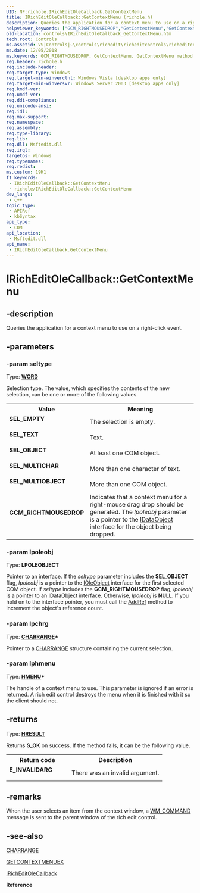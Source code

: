 ```yaml
---
UID: NF:richole.IRichEditOleCallback.GetContextMenu
title: IRichEditOleCallback::GetContextMenu (richole.h)
description: Queries the application for a context menu to use on a right-click event.
helpviewer_keywords: ["GCM_RIGHTMOUSEDROP","GetContextMenu","GetContextMenu method [Windows Controls]","GetContextMenu method [Windows Controls]","IRichEditOleCallback interface","IRichEditOleCallback interface [Windows Controls]","GetContextMenu method","IRichEditOleCallback.GetContextMenu","IRichEditOleCallback::GetContextMenu","SEL_EMPTY","SEL_MULTICHAR","SEL_MULTIOBJECT","SEL_OBJECT","SEL_TEXT","_win32_IRichEditOleCallback_GetContextMenu","_win32_IRichEditOleCallback_GetContextMenu_cpp","controls.IRichEditOleCallback_GetContextMenu","controls._win32_IRichEditOleCallback_GetContextMenu","richole/IRichEditOleCallback::GetContextMenu"]
old-location: controls\IRichEditOleCallback_GetContextMenu.htm
tech.root: Controls
ms.assetid: VS|Controls|~\controls\richedit\richeditcontrols\richeditcontrolreference\richeditinterfaces\iricheditolecallback\iricheditolecallbackgetcontextmenu.htm
ms.date: 12/05/2018
ms.keywords: GCM_RIGHTMOUSEDROP, GetContextMenu, GetContextMenu method [Windows Controls], GetContextMenu method [Windows Controls],IRichEditOleCallback interface, IRichEditOleCallback interface [Windows Controls],GetContextMenu method, IRichEditOleCallback.GetContextMenu, IRichEditOleCallback::GetContextMenu, SEL_EMPTY, SEL_MULTICHAR, SEL_MULTIOBJECT, SEL_OBJECT, SEL_TEXT, _win32_IRichEditOleCallback_GetContextMenu, _win32_IRichEditOleCallback_GetContextMenu_cpp, controls.IRichEditOleCallback_GetContextMenu, controls._win32_IRichEditOleCallback_GetContextMenu, richole/IRichEditOleCallback::GetContextMenu
req.header: richole.h
req.include-header: 
req.target-type: Windows
req.target-min-winverclnt: Windows Vista [desktop apps only]
req.target-min-winversvr: Windows Server 2003 [desktop apps only]
req.kmdf-ver: 
req.umdf-ver: 
req.ddi-compliance: 
req.unicode-ansi: 
req.idl: 
req.max-support: 
req.namespace: 
req.assembly: 
req.type-library: 
req.lib: 
req.dll: Msftedit.dll
req.irql: 
targetos: Windows
req.typenames: 
req.redist: 
ms.custom: 19H1
f1_keywords:
 - IRichEditOleCallback::GetContextMenu
 - richole/IRichEditOleCallback::GetContextMenu
dev_langs:
 - c++
topic_type:
 - APIRef
 - kbSyntax
api_type:
 - COM
api_location:
 - Msftedit.dll
api_name:
 - IRichEditOleCallback.GetContextMenu
---
```


# IRichEditOleCallback::GetContextMenu


## -description

Queries the application for a context menu to use on a right-click event.

## -parameters

### -param seltype

Type: <b><a href="/windows/desktop/WinProg/windows-data-types">WORD</a></b>

Selection type. The value, which specifies the contents of the new selection, can be one or more of the following values.

<table>
<tr>
<th>Value</th>
<th>Meaning</th>
</tr>
<tr>
<td width="40%"><a id="SEL_EMPTY"></a><a id="sel_empty"></a><dl>
<dt><b>SEL_EMPTY</b></dt>
</dl>
</td>
<td width="60%">
The selection is empty.

</td>
</tr>
<tr>
<td width="40%"><a id="SEL_TEXT"></a><a id="sel_text"></a><dl>
<dt><b>SEL_TEXT</b></dt>
</dl>
</td>
<td width="60%">
Text.

</td>
</tr>
<tr>
<td width="40%"><a id="SEL_OBJECT"></a><a id="sel_object"></a><dl>
<dt><b>SEL_OBJECT</b></dt>
</dl>
</td>
<td width="60%">
At least one COM object.

</td>
</tr>
<tr>
<td width="40%"><a id="SEL_MULTICHAR"></a><a id="sel_multichar"></a><dl>
<dt><b>SEL_MULTICHAR</b></dt>
</dl>
</td>
<td width="60%">
More than one character of text.

</td>
</tr>
<tr>
<td width="40%"><a id="SEL_MULTIOBJECT"></a><a id="sel_multiobject"></a><dl>
<dt><b>SEL_MULTIOBJECT</b></dt>
</dl>
</td>
<td width="60%">
More than one COM object.

</td>
</tr>
<tr>
<td width="40%"><a id="GCM_RIGHTMOUSEDROP"></a><a id="gcm_rightmousedrop"></a><dl>
<dt><b>GCM_RIGHTMOUSEDROP</b></dt>
</dl>
</td>
<td width="60%">
Indicates that a context menu for a right-mouse drag drop should be generated. The <i>lpoleobj</i> parameter is a pointer to the <a href="/windows/desktop/api/objidl/nn-objidl-idataobject">IDataObject</a> interface for the object being dropped.

</td>
</tr>
</table>

### -param lpoleobj

Type: <b>LPOLEOBJECT</b>

Pointer to an interface. If the 
					<i>seltype</i> parameter includes the <b>SEL_OBJECT</b> flag, 
					<i>lpoleobj</i> is a pointer to the <a href="/windows/desktop/api/oleidl/nn-oleidl-ioleobject">IOleObject</a> interface for the first selected COM object. If 
					<i>seltype</i> includes the <b>GCM_RIGHTMOUSEDROP</b> flag, 
					<i>lpoleobj</i> is a pointer to an 
					<a href="/windows/desktop/api/objidl/nn-objidl-idataobject">IDataObject</a> interface. Otherwise, 
					<i>lpoleobj</i> is <b>NULL</b>. If you hold on to the interface pointer, you must call 
					the <a href="/windows/desktop/api/unknwn/nf-unknwn-iunknown-addref">AddRef</a> method to increment the object's reference count.

### -param lpchrg

Type: <b><a href="/windows/desktop/api/richedit/ns-richedit-charrange">CHARRANGE</a>*</b>

Pointer to a <a href="/windows/desktop/api/richedit/ns-richedit-charrange">CHARRANGE</a> structure containing the current selection.

### -param lphmenu

Type: <b><a href="/windows/desktop/WinProg/windows-data-types">HMENU</a>*</b>

The handle of a context menu to use. This parameter is ignored if an error is returned. A rich edit control destroys the menu when it is finished with it so the client should not.

## -returns

Type: <b><a href="/windows/desktop/WinProg/windows-data-types">HRESULT</a></b>

Returns <b>S_OK</b> on success. If the method fails, it can be the following value.

<table>
<tr>
<th>Return code</th>
<th>Description</th>
</tr>
<tr>
<td width="40%">
<dl>
<dt><b>E_INVALIDARG</b></dt>
</dl>
</td>
<td width="60%">
There was an invalid argument.

</td>
</tr>
</table>

## -remarks

When the user selects an item from the context window, a <a href="/windows/desktop/menurc/wm-command">WM_COMMAND</a> message is sent to the parent window of the rich edit control.

## -see-also

<a href="/windows/desktop/api/richedit/ns-richedit-charrange">CHARRANGE</a>



<a href="/windows/desktop/api/richedit/ns-richedit-getcontextmenuex">GETCONTEXTMENUEX</a>



<a href="/windows/desktop/api/richole/nn-richole-iricheditolecallback">IRichEditOleCallback</a>



<b>Reference</b>
